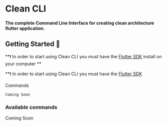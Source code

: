 # Clean CLI

#### The complete Command Line Interface for creating clean architecture flutter application.





## Getting Started 🚀
**❗ In order to start using Clean CLI you must have the [Flutter SDK](https://docs.flutter.dev/get-started/install) install on your computer **

**❗ In order to start using Clean CLI you must have the [Flutter SDK](https://docs.flutter.dev/get-started/install)

Commands
```
Coming Soon
```

### Available commands

Coming Soon


<!-- Add Read me -->
